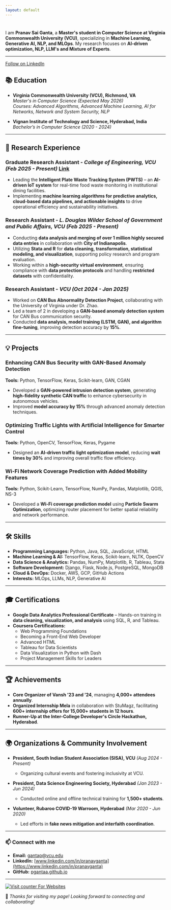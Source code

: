 ```yaml
---
layout: default
---
```


# 

I am **Pranav Sai Ganta**, a **Master's student in Computer Science at Virginia Commonwealth University (VCU)**, specializing in **Machine Learning, Generative AI, NLP, and MLOps**. My research focuses on **AI-driven optimization, NLP, LLM's and Mixture of Experts**.  

---
<a class="libutton" href="https://www.linkedin.com/comm/mynetwork/discovery-see-all?usecase=PEOPLE_FOLLOWS&followMember=pranavganta" target="_blank">Follow on LinkedIn</a>

## 📚 Education  

- **Virginia Commonwealth University (VCU), Richmond, VA**  
  *Master's in Computer Science (Expected May 2026)*  
  *Courses: Advanced Algorithms, Advanced Machine Learning, AI for Networks, Network and System Security, NLP*  

- **Vignan Institute of Technology and Science, Hyderabad, India**  
  *Bachelor’s in Computer Science (2020 - 2024)*  

---

## 🔬 Research Experience  

### **Graduate Research Assistant** - *College of Engineering, VCU* *(Feb 2025 - Present)*  <a href="[link](https://music.lab.vcu.edu/projects/foodtrack/)">Link</a>
- Leading the **Intelligent Plate Waste Tracking System (PWTS)** – an **AI-driven IoT system** for real-time food waste monitoring in institutional dining facilities.  
- Implementing **machine learning algorithms for predictive analytics, cloud-based data pipelines, and actionable insights** to drive operational efficiency and sustainability initiatives.

### **Research Assistant** - *L. Douglas Wilder School of Government and Public Affairs, VCU* *(Feb 2025 - Present)*  
- Conducting **data analysis and merging of over 1 million highly secured data entries** in collaboration with **City of Indianapolis**.  
- Utilizing **Stata and R** for **data cleaning, transformation, statistical modeling, and visualization**, supporting policy research and program evaluation.  
- Working within a **high-security virtual environment**, ensuring compliance with **data protection protocols** and handling **restricted datasets** with confidentiality.

### **Research Assistant** - *VCU* *(Oct 2024 - Jan 2025)*  
- Worked on **CAN Bus Abnormality Detection Project**, collaborating with the University of Virginia under Dr. Zhao.  
- Led a team of 2 in developing a **GAN-based anomaly detection system** for CAN Bus communication security.  
- Conducted **data analysis, model training (LSTM, GAN), and algorithm fine-tuning**, improving detection accuracy by **15%**.  

---

## 💡 Projects  

### **Enhancing CAN Bus Security with GAN-Based Anomaly Detection**  
**Tools:** Python, TensorFlow, Keras, Scikit-learn, GAN, CGAN  
- Developed a **GAN-powered intrusion detection system**, generating **high-fidelity synthetic CAN traffic** to enhance cybersecurity in autonomous vehicles.  
- Improved **model accuracy by 15%** through advanced anomaly detection techniques.  

### **Optimizing Traffic Lights with Artificial Intelligence for Smarter Control**  
**Tools:** Python, OpenCV, TensorFlow, Keras, Pygame  
- Designed an **AI-driven traffic light optimization model**, reducing **wait times by 30%** and improving overall traffic flow efficiency.  

### **Wi-Fi Network Coverage Prediction with Added Mobility Features**  
**Tools:** Python, Scikit-Learn, TensorFlow, NumPy, Pandas, Matplotlib, QGIS, NS-3  
- Developed a **Wi-Fi coverage prediction model** using **Particle Swarm Optimization**, optimizing router placement for better spatial reliability and network performance.  

---

## 🛠 Skills  

- **Programming Languages:** Python, Java, SQL, JavaScript, HTML  
- **Machine Learning & AI:** TensorFlow, Keras, Scikit-learn, NLTK, OpenCV  
- **Data Science & Analytics:** Pandas, NumPy, Matplotlib, R, Tableau, Stata  
- **Software Development:** Django, Flask, Node.js, PostgreSQL, MongoDB  
- **Cloud & DevOps:** Docker, AWS, GCP, GitHub Actions  
- **Interests:** MLOps, LLMs, NLP, Generative AI  

---

## 🎓 Certifications  

- **Google Data Analytics Professional Certificate** – Hands-on training in **data cleaning, visualization, and analysis** using SQL, R, and Tableau.  
- **Coursera Certifications:**  
  - Web Programming Foundations  
  - Becoming a Front-End Web Developer  
  - Advanced HTML  
  - Tableau for Data Scientists  
  - Data Visualization in Python with Dash  
  - Project Management Skills for Leaders  

---

## 🏆 Achievements  

- **Core Organizer of Vansh ’23 and ’24**, managing **4,000+ attendees annually**.  
- **Organized Internship Mela** in collaboration with StuMagz, facilitating **600+ internship offers for 15,000+ students in 12 hours**.  
- **Runner-Up at the Inter-College Developer's Circle Hackathon, Hyderabad**.  

---

## 🌍 Organizations & Community Involvement  

- **President, South Indian Student Association (SISA), VCU** *(Aug 2024 - Present)*  
  - Organizing cultural events and fostering inclusivity at VCU.  

- **President, Data Science Engineering Society, Hyderabad** *(Jan 2023 - Jun 2024)*  
  - Conducted online and offline technical training for **1,500+ students**.  

- **Volunteer, Rubaroo COVID-19 Warroom, Hyderabad** *(Mar 2020 - Jun 2020)*  
  - Led efforts in **fake news mitigation and interfaith coordination**.  

---

### 📫 Connect with me  

- **Email:** [gantap@vcu.edu](mailto:gantap@vcu.edu)  
- **LinkedIn:** [www.linkedin.com/in/pranavganta](https://www.linkedin.com/in/pranavganta)  
- **GitHub:** [pgantaa.github.io](https://pgantaa.github.io)  

---

<!-- hitwebcounter Code START -->
<a href="https://www.hitwebcounter.com" target="_blank">
<img src="https://hitwebcounter.com/counter/counter.php?page=19352284&style=0030&nbdigits=4&type=page&initCount=0" title="Counter Widget" Alt="Visit counter For Websites"   border="0" /></a>                    

🚀 *Thanks for visiting my page! Looking forward to connecting and collaborating!*  
